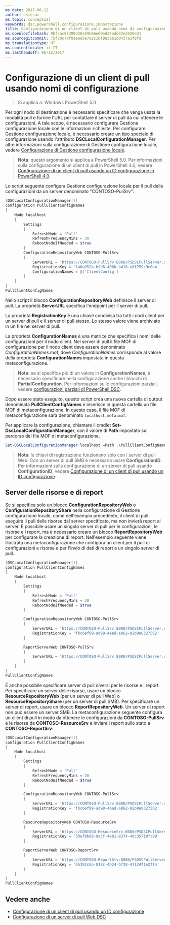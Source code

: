```yaml
---
ms.date: 2017-06-12
author: eslesar
ms.topic: conceptual
keywords: dsc,powershell,configurazione,impostazione
title: Configurazione di un client di pull usando nomi di configurazione
ms.openlocfilehash: 9bfcac87300d30a59b66e60ed24add32e2420e21
ms.sourcegitcommit: 75f70c7df01eea5e7a2c16f9a3ab1dd437a1f8fd
ms.translationtype: HT
ms.contentlocale: it-IT
ms.lasthandoff: 06/12/2017
---
```

# <a name="setting-up-a-pull-client-using-configuration-names"></a>Configurazione di un client di pull usando nomi di configurazione

> Si applica a: Windows PowerShell 5.0

Per ogni nodo di destinazione è necessario specificare che venga usata la modalità pull e fornire l'URL per contattare il server di pull da cui ottenere le configurazioni.
A tale scopo, è necessario configurare Gestione configurazione locale con le informazioni richieste.
Per configurare Gestione configurazione locale, è necessario creare un tipo speciale di configurazione usando l'attributo **DSCLocalConfigurationManager**.
Per altre informazioni sulla configurazione di Gestione configurazione locale, vedere [Configurazione di Gestione configurazione locale](metaConfig.md).

> **Nota**: questo argomento si applica a PowerShell 5.0.
Per informazioni sulla configurazione di un client di pull in PowerShell 4.0, vedere [Configurazione di un client di pull usando un ID configurazione in PowerShell 4.0](pullClientConfigID4.md).

Lo script seguente configura Gestione configurazione locale per il pull delle configurazioni da un server denominato "CONTOSO-PullSrv":

```powershell
[DSCLocalConfigurationManager()]
configuration PullClientConfigNames
{
    Node localhost
    {
        Settings
        {
            RefreshMode = 'Pull'
            RefreshFrequencyMins = 30
            RebootNodeIfNeeded = $true
        }
        ConfigurationRepositoryWeb CONTOSO-PullSrv
        {
            ServerURL = 'https://CONTOSO-PullSrv:8080/PSDSCPullServer.svc'
            RegistrationKey = '140a952b-b9d6-406b-b416-e0f759c9c0e4'
            ConfigurationNames = @('ClientConfig')
        }
    }
}
PullClientConfigNames
```

Nello script il blocco **ConfigurationRepositoryWeb** definisce il server di pull.
La proprietà **ServerURL** specifica l'endpoint per il server di pull.

La proprietà **RegistrationKey** è una chiave condivisa tra tutti i nodi client per un server di pull e il server di pull stesso.
Lo stesso valore viene archiviato in un file nel server di pull.

La proprietà **ConfigurationNames** è una matrice che specifica i nomi delle configurazioni per il nodo client.
Nel server di pull il file MOF di configurazione per il nodo client deve essere denominato *ConfigurationNames*.mof, dove *ConfigurationNames* corrisponde al valore della proprietà **ConfigurationNames** impostata in questa metaconfigurazione.

>**Nota:** se si specifica più di un valore in **ConfigurationNames**, è necessario specificare nella configurazione anche i blocchi di **PartialConfiguration**.
Per informazioni sulle configurazioni parziali, vedere [configurazioni parziali di PowerShell DSC](partialConfigs.md).

Dopo essere stato eseguito, questo script crea una nuova cartella di output denominata **PullClientConfigNames** e inserisce in questa cartella un file MOF di metaconfigurazione.
In questo caso, il file MOF di metaconfigurazione sarà denominato `localhost.meta.mof`.

Per applicare la configurazione, chiamare il cmdlet **Set-DscLocalConfigurationManager**, con il valore di **Path** impostato sul percorso del file MOF di metaconfigurazione.

```powershell
Set-DSCLocalConfigurationManager localhost –Path .\PullClientConfigNames –Verbose.
```

> **Nota**: le chiavi di registrazione funzionano solo con i server di pull Web.
Con un server di pull SMB è necessario usare **ConfigurationID**.
Per informazioni sulla configurazione di un server di pull usando **ConfigurationID**, vedere [Configurazione di un client di pull usando un ID configurazione](PullClientConfigNames.md).

## <a name="resource-and-report-servers"></a>Server delle risorse e di report

Se si specifica solo un blocco **ConfigurationRepositoryWeb** o **ConfigurationRepositoryShare** nella configurazione di Gestione configurazione locale, come nell'esempio precedente, il client di pull eseguirà il pull delle risorse dal server specificato, ma non invierà report al server.
È possibile usare un singolo server di pull per le configurazioni, le risorse e i report, ma è necessario creare un blocco **ReportRepositoryWeb** per configurare la creazione di report.
Nell'esempio seguente viene illustrata una metaconfigurazione che configura un client per il pull di configurazioni e risorse e per l'invio di dati di report a un singolo server di pull.

```powershell
[DSCLocalConfigurationManager()]
configuration PullClientConfigNames
{
    Node localhost
    {
        Settings
        {
            RefreshMode = 'Pull'
            RefreshFrequencyMins = 30
            RebootNodeIfNeeded = $true
        }

        ConfigurationRepositoryWeb CONTOSO-PullSrv
        {
            ServerURL = 'https://CONTOSO-PullSrv:8080/PSDSCPullServer.svc'
            RegistrationKey = 'fbc6ef09-ad98-4aad-a062-92b0e0327562'
        }

        ReportServerWeb CONTOSO-PullSrv
        {
            ServerURL = 'https://CONTOSO-PullSrv:8080/PSDSCPullServer.svc'
        }
    }
}
PullClientConfigNames
```

È anche possibile specificare server di pull diversi per le risorse e i report.
Per specificare un server delle risorse, usare un blocco **ResourceRepositoryWeb** (per un server di pull Web) o **ResourceRepositoryShare** (per un server di pull SMB).
Per specificare un server di report, usare un blocco **ReportRepositoryWeb**.
Un server di report non può essere un server SMB.
La metaconfigurazione seguente configura un client di pull in modo da ottenere le configurazioni da **CONTOSO-PullSrv** e le risorse da **CONTOSO-ResourceSrv** e inviare i report sullo stato a **CONTOSO-ReportSrv**:

```powershell
[DSCLocalConfigurationManager()]
configuration PullClientConfigNames
{
    Node localhost
    {
        Settings
        {
            RefreshMode = 'Pull'
            RefreshFrequencyMins = 30
            RebootNodeIfNeeded = $true
        }

        ConfigurationRepositoryWeb CONTOSO-PullSrv
        {
            ServerURL = 'https://CONTOSO-PullSrv:8080/PSDSCPullServer.svc'
            RegistrationKey = 'fbc6ef09-ad98-4aad-a062-92b0e0327562'
        }

        ResourceRepositoryWeb CONTOSO-ResourceSrv
        {
            ServerURL = 'https://CONTOSO-ResourceSrv:8080/PSDSCPullServer.svc'
            RegistrationKey = '30ef9bd8-9acf-4e01-8374-4dc35710fc90'
        }

        ReportServerWeb CONTOSO-ReportSrv
        {
            ServerURL = 'https://CONTOSO-ReportSrv:8080/PSDSCPullServer.svc'
            RegistrationKey = '6b392c6a-818c-4b24-bf38-47124f1e2f14'
        }
    }
}
PullClientConfigNames
```

## <a name="see-also"></a>Vedere anche

* [Configurazione di un client di pull usando un ID configurazione](PullClientConfigNames.md)
* [Configurazione di un server di pull Web DSC](pullServer.md)


